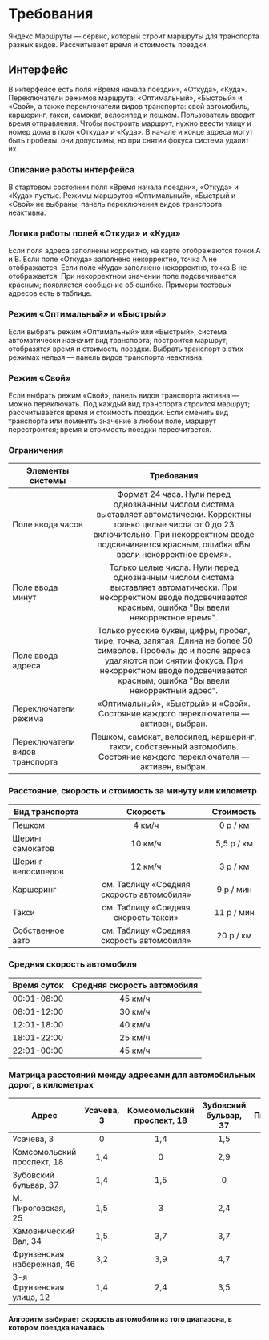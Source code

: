 # Требования
Яндекс.Маршруты — сервис, который строит маршруты для транспорта разных видов. Рассчитывает время и стоимость поездки.

## Интерфейс
В интерфейсе есть поля «Время начала поездки», «Откуда», «Куда». Переключатели режимов маршрута: «Оптимальный», «Быстрый» и «Свой», а также переключатели видов транспорта: свой автомобиль, каршеринг, такси, самокат, велосипед и пешком. 
Пользователь вводит время отправления. Чтобы построить маршрут, нужно ввести улицу и номер дома в поля «Откуда» и «Куда». В начале и конце адреса могут быть пробелы: они допустимы, но при снятии фокуса система удалит их.
### Описание работы интерфейса
В стартовом состоянии поля «Время начала поездки», «Откуда» и «Куда» пустые. Режимы маршрутов «Оптимальный», «Быстрый и «Свой» не выбраны; панель переключения видов транспорта неактивна. 
### Логика работы полей «Откуда» и «Куда»
Если поля адреса заполнены корректно, на карте отображаются точки А и В. Если поле «Откуда» заполнено некорректно, точка А не отображается. Если поле «Куда» заполнено некорректно, точка В не отображается. При некорректном значении поле подсвечивается красным; появляется сообщение об ошибке.
Примеры тестовых адресов есть в таблице. 
### Режим «Оптимальный» и «Быстрый»
Если выбрать режим «Оптимальный» или «Быстрый», система автоматически назначит вид транспорта; построится маршрут; отобразятся время и стоимость поездки. Выбрать транспорт в этих режимах нельзя — панель видов транспорта неактивна.
### Режим «Свой»
Если выбрать режим «Свой», панель видов транспорта активна — можно переключать. Под каждый вид транспорта строится маршрут; рассчитывается время и стоимость поездки.
Если сменить вид транспорта или поменять значение в любом поле, маршрут перестроится; время и стоимость поездки пересчитается. 

### Ограничения
| Элементы системы               | Требования | 
| -------------                  |:------------------:| 
| Поле ввода часов               | Формат 24 часа. Нули перед однозначным числом система выставляет автоматически. Корректны только целые числа от 0 до 23 включительно. При некорректном вводе подсвечивается красным, ошибка «Вы ввели некорректное время». | 
| Поле ввода минут               | Только целые числа. Нули перед однозначным числом система выставляет автоматически. При некорректном вводе подсвечивается красным, ошибка "Вы ввели некорректное время". |   
| Поле ввода адреса              | Только русские буквы, цифры, пробел, тире, точка, запятая. Длина не более 50 символов. Пробелы до и после адреса удаляются при снятии фокуса. При некорректном вводе подсвечивается красным, ошибка "Вы ввели некорректный адрес". |   
| Переключатели режима           | «Оптимальный», «Быстрый» и «Свой». Состояние каждого переключателя — активен, выбран.| 
| Переключатели видов транспорта | Пешком, самокат, велосипед, каршеринг, такси, собственный автомобиль. Состояние каждого переключателя — активен, выбран.| 

### Расстояние, скорость и стоимость за минуту или километр
| Вид транспорта               | Скорость           | Стоимость |
| -------------                |:------------------:|:------------------:| 
| Пешком	                     | 4 км/ч	            | 0 р / км
| Шеринг самокатов	           | 10 км/ч	          | 5,5 р / км
| Шеринг велосипедов	         | 12 км/ч	          | 3 р / км
| Каршеринг	                   | см. Таблицу «Средняя скорость автомобиля»	| 9 р / мин
| Такси                 	     | см. Таблицу «Средняя скорость такси»	| 11 р / мин
| Собственное авто	           | см. Таблицу «Средняя скорость автомобиля»	| 20 р / км

### Средняя скорость автомобиля
| Время суток	| Средняя скорость автомобиля
| ------------|:------------------:|
| 00:01-08:00	| 45 км/ч
| 08:01-12:00	| 30 км/ч
| 12:01-18:00 | 40 км/ч
| 18:01-22:00	| 25 км/ч
| 22:01-00:00	| 45 км/ч

### Матрица расстояний между адресами для автомобильных дорог, в километрах
| Адрес	| Усачева, 3	| Комсомольский проспект, 18	| Зубовский бульвар, 37	| М. Пироговская, 25	| Хамовнический Вал, 34	| Фрунзенская набережная, 46	| 3-я Фрунзенская улица, 12 |
| ------|:-----------:|:---------------------------:|:---------------------:|:-------------------:|:---------------------:|:---------------------------:|:------------------------:|
|Усачева, 3	|0	| 1,4 |	1,5 |	0,89 |	2,6 |	2,6 |	2,6 |
|Комсомольский проспект, 18	|1,4	| 0	| 2,9 |	2,3 |	2,3 |	2,3 |	2,3 |
|Зубовский бульвар, 37 |	1,4 |	1,5 |	0 |	1,9 |	3,8 |	3 | 3,3 |
|М. Пироговская, 25 |	1,5 |	3 |	2,4	| 0	| 1,2	| 3,4	| 2,3 |
|Хамовнический Вал, 34 |	1,5	| 3,7	| 3,7	| 1,2	| 0	| 1,7	| 1,7 |
|Фрунзенская набережная, 46 |	3,2	| 3,9	| 4,7	| 2,7	|1,7| 0	| 2,2 |
|3-я Фрунзенская улица, 12 |	1,4	| 2,4	| 3,5	| 2,3	| 1,4	| 1,3	| 0 |

#### Алгоритм выбирает скорость автомобиля из того диапазона, в котором поездка началась
